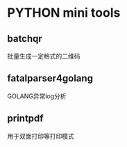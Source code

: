 # PYTHON mini tools 

## batchqr

批量生成一定格式的二维码

## fatalparser4golang

GOLANG异常log分析

## printpdf

用于双面打印等打印模式